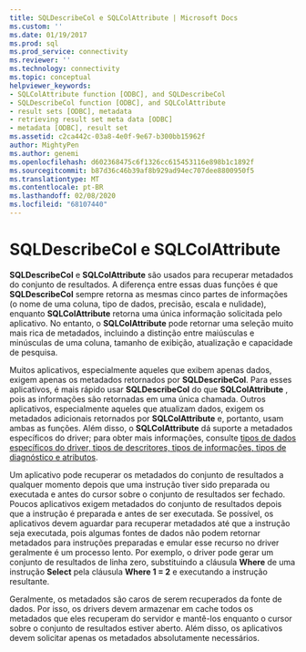 ```yaml
---
title: SQLDescribeCol e SQLColAttribute | Microsoft Docs
ms.custom: ''
ms.date: 01/19/2017
ms.prod: sql
ms.prod_service: connectivity
ms.reviewer: ''
ms.technology: connectivity
ms.topic: conceptual
helpviewer_keywords:
- SQLColAttribute function [ODBC], and SQLDescribeCol
- SQLDescribeCol function [ODBC], and SQLColAttribute
- result sets [ODBC], metadata
- retrieving result set meta data [ODBC]
- metadata [ODBC], result set
ms.assetid: c2ca442c-03a8-4e0f-9e67-b300bb15962f
author: MightyPen
ms.author: genemi
ms.openlocfilehash: d602368475c6f1326cc615453116e898b1c1892f
ms.sourcegitcommit: b87d36c46b39af8b929ad94ec707dee8800950f5
ms.translationtype: MT
ms.contentlocale: pt-BR
ms.lasthandoff: 02/08/2020
ms.locfileid: "68107440"
---
```

# <a name="sqldescribecol-and-sqlcolattribute"></a>SQLDescribeCol e SQLColAttribute
**SQLDescribeCol** e **SQLColAttribute** são usados para recuperar metadados do conjunto de resultados. A diferença entre essas duas funções é que **SQLDescribeCol** sempre retorna as mesmas cinco partes de informações (o nome de uma coluna, tipo de dados, precisão, escala e nulidade), enquanto **SQLColAttribute** retorna uma única informação solicitada pelo aplicativo. No entanto, o **SQLColAttribute** pode retornar uma seleção muito mais rica de metadados, incluindo a distinção entre maiúsculas e minúsculas de uma coluna, tamanho de exibição, atualização e capacidade de pesquisa.  
  
 Muitos aplicativos, especialmente aqueles que exibem apenas dados, exigem apenas os metadados retornados por **SQLDescribeCol**. Para esses aplicativos, é mais rápido usar **SQLDescribeCol** do que **SQLColAttribute** , pois as informações são retornadas em uma única chamada. Outros aplicativos, especialmente aqueles que atualizam dados, exigem os metadados adicionais retornados por **SQLColAttribute** e, portanto, usam ambas as funções. Além disso, o **SQLColAttribute** dá suporte a metadados específicos do driver; para obter mais informações, consulte [tipos de dados específicos do driver, tipos de descritores, tipos de informações, tipos de diagnóstico e atributos](../../../odbc/reference/develop-app/driver-specific-data-types-descriptor-information-diagnostic.md).  
  
 Um aplicativo pode recuperar os metadados do conjunto de resultados a qualquer momento depois que uma instrução tiver sido preparada ou executada e antes do cursor sobre o conjunto de resultados ser fechado. Poucos aplicativos exigem metadados do conjunto de resultados depois que a instrução é preparada e antes de ser executada. Se possível, os aplicativos devem aguardar para recuperar metadados até que a instrução seja executada, pois algumas fontes de dados não podem retornar metadados para instruções preparadas e emular esse recurso no driver geralmente é um processo lento. Por exemplo, o driver pode gerar um conjunto de resultados de linha zero, substituindo a cláusula **Where** de uma instrução **Select** pela cláusula **Where 1 = 2** e executando a instrução resultante.  
  
 Geralmente, os metadados são caros de serem recuperados da fonte de dados. Por isso, os drivers devem armazenar em cache todos os metadados que eles recuperam do servidor e mantê-los enquanto o cursor sobre o conjunto de resultados estiver aberto. Além disso, os aplicativos devem solicitar apenas os metadados absolutamente necessários.
